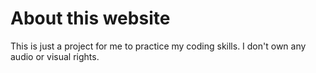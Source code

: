 # About this website

This is just a project for me to practice my coding skills. I don't own any audio or visual rights.
